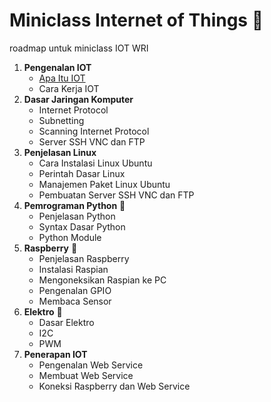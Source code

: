 # Miniclass Internet of Things :satellite:

roadmap untuk miniclass IOT WRI

1.  **Pengenalan IOT**
    * [Apa Itu IOT](materi/topik1/apa-itu-iot.md)
    * Cara Kerja IOT
2.  **Dasar Jaringan Komputer**
    * Internet Protocol
    * Subnetting
    * Scanning Internet Protocol
    * Server SSH VNC dan FTP
3.  **Penjelasan Linux**
    * Cara Instalasi Linux Ubuntu
    * Perintah Dasar Linux
    * Manajemen Paket Linux Ubuntu
    * Pembuatan Server SSH VNC dan FTP
4.  **Pemrograman Python** :snake:
    * Penjelasan Python
    * Syntax Dasar Python
    * Python Module
5.  **Raspberry** :strawberry:
    * Penjelasan Raspberry
    * Instalasi Raspian
    * Mengoneksikan Raspian ke PC
    * Pengenalan GPIO
    * Membaca Sensor
6.  **Elektro** :electric_plug:
    * Dasar Elektro
    * I2C
    * PWM
7.  **Penerapan IOT**
    * Pengenalan Web Service
    * Membuat Web Service
    * Koneksi Raspberry dan Web Service
